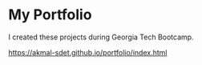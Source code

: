 
# My Portfolio

I created these projects during Georgia Tech Bootcamp.


https://akmal-sdet.github.io/portfolio/index.html

